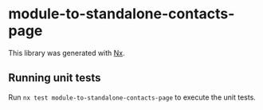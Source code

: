 # module-to-standalone-contacts-page

This library was generated with [Nx](https://nx.dev).

## Running unit tests

Run `nx test module-to-standalone-contacts-page` to execute the unit tests.
